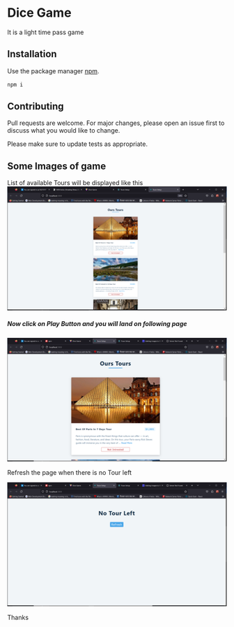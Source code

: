 # Dice Game

It is a light time pass game 

## Installation

Use the package manager [npm](https://www.npmjs.com/).

```bash
npm i 
```



## Contributing

Pull requests are welcome. For major changes, please open an issue first
to discuss what you would like to change.

Please make sure to update tests as appropriate.

## Some Images of game 

List of available Tours will be displayed like this 
![My Image](./Images/tour1.png)

##### Now click on Play Button and you will land on following page 


![My Image](./Images/tour2.png)

Refresh the page when there is no Tour left 

![My Image](./Images/tour3.png)



Thanks 